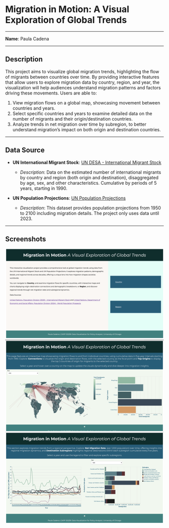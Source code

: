 # Migration in Motion: A Visual Exploration of Global Trends 

---

**Name**: Paula Cadena

---

## Description

This project aims to visualize global migration trends, highlighting the flow of migrants between countries over time. By providing interactive features that allow users to explore migration data by country, region, and year, the visualization will help audiences understand migration patterns and factors driving these movements. Users are able to:

1. View migration flows on a global map, showcasing movement between countries and years.
2. Select specific countries and years to examine detailed data on the number of migrants and their origin/destination countries.
3. Analyze trends in net migration over time by subregion, to better understand migration’s impact on both origin and destination countries.

---

## Data Source

- **UN International Migrant Stock**: [UN DESA - International Migrant Stock](https://www.un.org/development/desa/pd/content/international-migrant-stock)  
   - *Description*: Data on the estimated number of international migrants by country and region (both origin and destination), disaggregated by age, sex, and other characteristics. Cumulative by periods of 5 years, starting in 1990.
  
- **UN Population Projections**: [UN Population Projections](https://population.un.org/wpp/Download/Standard/MostUsed/)  
   - *Description*: This dataset provides population projections from 1950 to 2100 including migration details. The project only uses data until 2023.

---
## Screenshots
![Landing Page](page1.png)
![By country](page2.png)
![By region](page3.png)